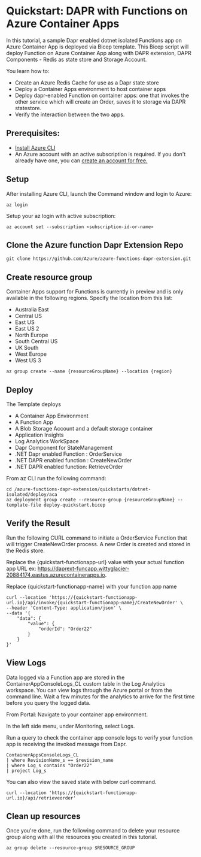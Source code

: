# Quickstart: DAPR with Functions on Azure Container Apps

In this tutorial, a sample Dapr enabled dotnet isolated Functions app on Azure Container App is deployed via Bicep template.
This Bicep script will deploy Function on Azure Container App along with DAPR extension, DAPR Components - Redis as state store and Storage Account.

You learn how to:

- Create an Azure Redis Cache for use as a Dapr state store
- Deploy a Container Apps environment to host container apps
- Deploy dapr-enabled Function on container apps: one that invokes the other service which will create an Order, saves it to storage via DAPR statestore.
- Verify the interaction between the two apps.

## Prerequisites:

- [Install Azure CLI](https://docs.microsoft.com/en-us/cli/azure/install-azure-cli)
- An Azure account with an active subscription is required. If you don't already have one, you can [create an account for free.](https://azure.microsoft.com/free/?WT.mc_id=A261C142F)

## Setup

After installing Azure CLI, launch the Command window and login to Azure:

```
az login
```
Setup  your az login with active subscription:

```
az account set --subscription <subscription-id-or-name>
```

## Clone the Azure function Dapr Extension Repo

```
git clone https://github.com/Azure/azure-functions-dapr-extension.git

```

## Create resource group

Container Apps support for Functions is currently in preview and is only available in the following regions. Specify the location from this list:

- Australia East
- Central US
- East US
- East US 2
- North Europe
- South Central US
- UK South
- West Europe
- West US 3

```
az group create --name {resourceGroupName} --location {region}
```

## Deploy 

The Template deploys 
- A Container App Environment
- A Function App
- A Blob Storage Account and a default storage container
- Application Insights
- Log Analytics WorkSpace
- Dapr Component for StateManagement
- .NET Dapr enabled Function :  OrderService
- .NET DAPR enabled function : CreateNewOrder
- .NET DAPR enabled function: RetrieveOrder

From az CLI run the following command:

```
cd /azure-functions-dapr-extension/quickstarts/dotnet-isolated/deploy/aca
az deployment group create --resource-group {resourceGroupName} --template-file deploy-quickstart.bicep
```

## Verify the Result

Run the following CURL command to initiate a OrderService Function that will trigger CreateNewOrder process. A new Order is created and stored in the Redis store.

Replace the {quickstart-functionapp-url} value with your actual function app URL ex: https://daprext-funcapp.wittyglacier-20884174.eastus.azurecontainerapps.io.

Replace {quickstart-functionapp-name} with your function app name

```
curl --location 'https://{quickstart-functionapp-url.io}/api/invoke/{quickstart-functionapp-name}/CreateNewOrder' \
--header 'Content-Type: application/json' \
--data '{
    "data": {
        "value": {
            "orderId": "Order22"
        }
    }
}'
```

## View Logs

Data logged via a Function app are stored in the ContainerAppConsoleLogs_CL custom table in the Log Analytics workspace. You can view logs through the Azure portal or from the command line. Wait a few minutes for the analytics to arrive for the first time before you query the logged data.

From Portal: 
Navigate to your container app environment.

In the left side menu, under Monitoring, select Logs.

Run a query to check the container app console logs to verify your function app is receiving the invoked message from Dapr.

```
ContainerAppsConsoleLogs_CL
| where RevisionName_s == $revision_name
| where Log_s contains "Order22"
| project Log_s
```

You can also view the saved state with below curl command.

```
curl --location 'https://{quickstart-functionapp-url.io}/api/retrieveorder'
```

## Clean up resources

Once you're done, run the following command to delete your resource group along with all the resources you created in this tutorial.

```
az group delete --resource-group $RESOURCE_GROUP
```
